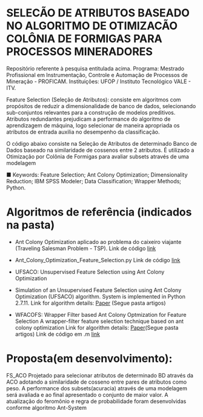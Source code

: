 # SELECÃO DE ATRIBUTOS BASEADO NO ALGORITMO DE OTIMIZACÃO COLÔNIA DE FORMIGAS PARA PROCESSOS MINERADORES

Repositório referente à pesquisa entitulada acima. Programa: Mestrado Profissional em Instrumentação, Controle e Automação de Processos de Mineração - PROFICAM. Instituições: UFOP / Instituto Tecnológico VALE - ITV.

Feature Selection (Seleção de Atributos): consiste em algoritmos com propósitos de reduzir a dimensionalidade de banco de dados, 
selecionando sub-conjuntos relevantes para a construção de modelos preditivos. Atributos redundantes prejudicam a performance do algoritmo 
de aprendizagem de máquina, logo selecionar de maneira apropriada os atributos de entrada auxilia no desempenho da classificação.

O código abaixo consiste na Seleção de Atributos de determinado Banco de Dados baseado na similaridade de cossenos 
entre 2 atributos. É utilizado a Otimização por Colônia de Formigas para avaliar subsets através de uma modelagem 

■ Keywords: Feature Selection; Ant Colony Optimization; Dimensionality Reduction; IBM SPSS Modeler; Data Classification; Wrapper Methods; Python.
  
# Algoritmos de referência (indicados na pasta)

* Ant Colony Optimization aplicado ao problema do caixeiro viajante (Traveling Salesman Problem - TSP).
  Link de código [link](https://github.com/marcoscastro/tsp_aco)
  
* Ant_Colony_Optimization_Feature_Selection.py
  Link de código [link](https://github.com/sssalam1/Optimization-Codes/blob/master/Ant_Colony_Optimization_Feature_Selection.py)
  
* UFSACO: Unsupervised Feature Selection using Ant Colony Optimization
 - Simulation of an Unsupervised Feature Selection using Ant Colony Optimization (UFSACO) algorithm. System is implemented in Python 2.7.11.
Link for algorithm details: [Paper](https://https://www.researchgate.net/publication/261371258_An_unsupervised_feature_selection_algorithm_based_on_ant_colony_optimization) 
(Segue pasta artigos)

* WFACOFS: Wrapper Filter based Ant Colony Optmization for Feature Selection
A wrapper-filter feature selection technique based on ant colony optimization
Link for algorithm details: [Paper](https://link.springer.com/article/10.1007/s00521-019-04171-3)(Segue pasta artigos)
Link de código em .m [link](https://github.com/ManosijGhosh/Feature-Selection-Algorithm/tree/master/WFACOFS)

# Proposta(em desenvolvimento):
FS_ACO
Projetado para selecionar atributos de determinado BD através da ACO adotando a similaridade de cosseno entre pares de atributos como peso. A performance dos subsets(acuracia) através de uma modelagem será avaliada e ao final apresentado o conjunto de maior valor. A atualização do feromônio e regra de probabilidade foram desenvolvidas conforme algoritmo Ant-System
